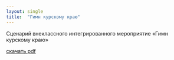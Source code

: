 ```yaml
---
layout: single
title:  "Гимн курскому краю"
---
```


Сценарий внеклассного интегрированного мероприятие «Гимн курскому краю»

<object data="../../pdf/anthem.pdf" type="application/pdf" width="700px" height="700px">
    </embed src="../../pdf/anthem.pdf">
</object>

[скачать pdf](../../pdf/anthem.pdf)
